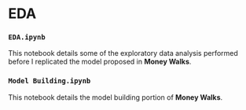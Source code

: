 # EDA 

### `EDA.ipynb`

This notebook details some of the exploratory data analysis performed before I replicated the model proposed in **Money Walks**.  

### `Model Building.ipynb`

This notebook details the model building portion of **Money Walks**.

